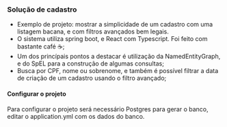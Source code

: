 ### Solução de cadastro

* Exemplo de projeto: mostrar a simplicidade de um cadastro com uma listagem bacana, e com filtros avançados bem legais.
* O sistema utiliza spring boot, e React com Typescript. Foi feito com bastante café ☕;
* Um dos princípais pontos a destacar é utilização da NamedEntityGraph, e do SpEL para a construção de algumas consultas;
 * Busca por CPF, nome ou sobrenome, e também é possível filtrar a data de criação de um cadastro usando o filtro avançado;

#### Configurar o projeto

Para configurar o projeto será necessário Postgres para gerar o banco, editar o application.yml com os dados do banco.
